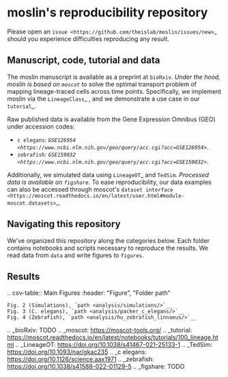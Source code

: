 moslin's reproducibility repository
=====================================
Please open an `issue <https://github.com/theislab/moslin/issues/new>`_ should you experience difficulties reproducing any result.

Manuscript, code, tutorial and data
-------------------------
The moslin manuscript is available as a preprint at `bioRxiv`_. Under the hood,
moslin is based on `moscot`_ to solve the optimal transport problem of mapping
lineage-traced cells across time points. Specifically, we implement moslin via the
`LineageClass`_ , and we demonstrate a use case in our `tutorial`_.  

Raw published data is available from the Gene Expression Omnibus (GEO) under accession codes:

- `c elegans`_: `GSE126954 <https://www.ncbi.nlm.nih.gov/geo/query/acc.cgi?acc=GSE126954>`_.
- `zebrafish`_: `GSE159032  <https://www.ncbi.nlm.nih.gov/geo/query/acc.cgi?acc=GSE159032>`_.

Additionally, we simulated data using `LineageOT`_ and `TedSim`_. Processed data
 is available on `figshare`_. To ease reproducibility, our data examples can
 also be accessed through moscot's `dataset interface <https://moscot.readthedocs.io/en/latest/user.html#module-moscot.datasets>`_.

Navigating this repository
--------------------------
We've organized this repository along the categories below. Each folder contains
notebooks and scripts necessary to reproduce the results. We read data from `data`
and write figures to `figures`. 

Results
-------

.. csv-table:: Main Figures
   :header: "Figure", "Folder path"

    Fig. 2 (Simulations), `path <analysis/simulations/>`__
    Fig. 3 (C. elegans), `path <analysis/packer_c_elegans/>`__
    Fig. 4 (Zebrafish), `path <analysis/hu_zebrafish_linnaeus/>`__


.. _bioRxiv: TODO
.. _moscot: https://moscot-tools.org/
.. _tutorial: https://moscot.readthedocs.io/en/latest/notebooks/tutorials/100_lineage.html
.. _LineageOT: https://doi.org/10.1038/s41467-021-25133-1
.. _TedSim: https://doi.org/10.1093/nar/gkac235
.. _c elegans: https://doi.org/10.1126/science.aax1971
.. _zebrafish: https://doi.org/10.1038/s41588-022-01129-5
.. _figshare: TODO
